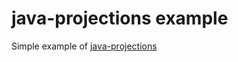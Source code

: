 # java-projections example
Simple example of [java-projections](https://github.com/CristianRoot/java-projections)

